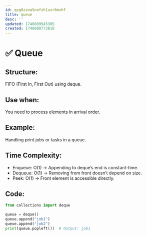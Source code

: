 ```yaml
---
id: qxg0zzoa5nofzh1uzr6mvhf
title: queue
desc: ''
updated: 1746089945305
created: 1746088772816
---
```


# ✅ Queue

## Structure:
FIFO (First In, First Out) using deque.

## Use when:
You need to process elements in arrival order.

## Example:
Handling print jobs or tasks in a queue.

## Time Complexity:
- Enqueue: O(1) → Appending to deque’s end is constant-time.
- Dequeue: O(1) → Removing from front doesn’t depend on size.
- Peek: O(1) → Front element is accessible directly.

## Code:
```python
from collections import deque

queue = deque()
queue.append("job1")
queue.append("job2")
print(queue.popleft())  # Output: job1